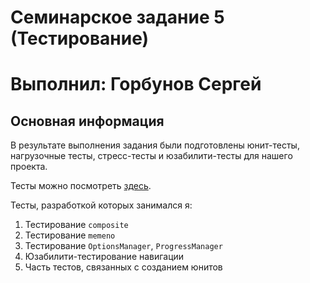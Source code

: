 # Семинарское задание 5 (Тестирование)
# Выполнил: Горбунов Сергей


## Основная информация

В результате выполнения задания были подготовлены юнит-тесты, нагрузочные тесты, стресс-тесты и юзабилити-тесты для нашего проекта.

Тесты можно посмотреть [здесь](https://github.com/ficrus/battle-for-indent/tree/dev/battle-for-indent/tests).

Тесты, разработкой которых занимался я:

1. Тестирование `composite`
2. Тестирование `memeno`
3. Тестирование `OptionsManager`, `ProgressManager`
4. Юзабилити-тестирование навигации
5. Часть тестов, связанных с созданием юнитов
